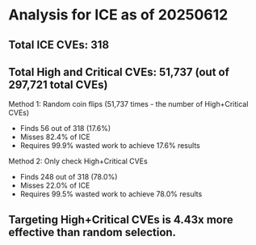 # Analysis for ICE as of 20250612

## Total ICE CVEs: 318
## Total High and Critical CVEs: 51,737 (out of 297,721 total CVEs)

Method 1: Random coin flips (51,737 times - the number of High+Critical CVEs)
  - Finds 56 out of 318 (17.6%)
  - Misses 82.4% of ICE
  - Requires 99.9% wasted work to achieve 17.6% results

Method 2: Only check High+Critical CVEs
  - Finds 248 out of 318 (78.0%)
  - Misses 22.0% of ICE
  - Requires 99.5% wasted work to achieve 78.0% results

## Targeting High+Critical CVEs is 4.43x more effective than random selection.
